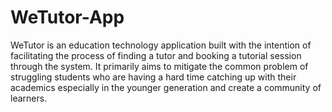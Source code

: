 # WeTutor-App
WeTutor is an education technology application built with the intention of facilitating the process of finding a tutor and booking a tutorial session through the system. It primarily aims to mitigate the common problem of struggling students who are having a hard time catching up with their academics especially in the younger generation and create a community of learners.
